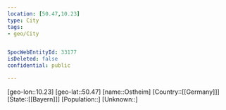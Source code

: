 ```yaml
---
location: [50.47,10.23]
type: City
tags:
- geo/City


SpocWebEntityId: 33177
isDeleted: false
confidential: public

---
```

[geo-lon::10.23]
[geo-lat::50.47]
[name::Ostheim]
[Country::[[Germany]]]
[State::[[Bayern]]]
[Population::]
[Unknown::]

